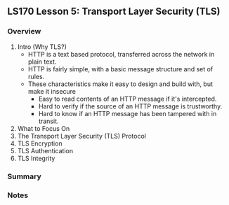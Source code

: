 ## LS170 Lesson 5: Transport Layer Security (TLS)



### Overview

1. Intro (Why TLS?)
   * HTTP is a text based protocol, transferred across the network in plain text.
   * HTTP is fairly simple, with a basic message structure and set of rules.
   * These characteristics make it easy to design and build with, but make it insecure
     * Easy to read contents of an HTTP message if it's intercepted.
     * Hard to verify if the source of an HTTP message is trustworthy.
     * Hard to know if an HTTP message has been tampered with in transit.
2. What to Focus On
3. The Transport Layer Security (TLS) Protocol
4. TLS Encryption
5. TLS Authentication
6. TLS Integrity



### Summary



### Notes



